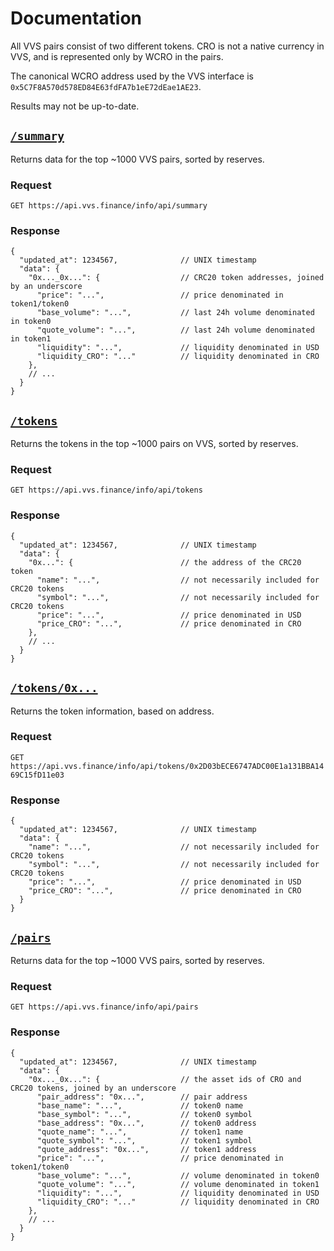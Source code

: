# Documentation

All VVS pairs consist of two different tokens. CRO is not a native currency in VVS, and is represented only by WCRO in the pairs. 

The canonical WCRO address used by the VVS interface is `0x5C7F8A570d578ED84E63fdFA7b1eE72dEae1AE23`.

Results may not be up-to-date.

## [`/summary`](https://api.vvs.finance/info/api/summary)

Returns data for the top ~1000 VVS pairs, sorted by reserves. 

### Request

`GET https://api.vvs.finance/info/api/summary`

### Response

```json5
{
  "updated_at": 1234567,              // UNIX timestamp
  "data": {
    "0x..._0x...": {                  // CRC20 token addresses, joined by an underscore
      "price": "...",                 // price denominated in token1/token0
      "base_volume": "...",           // last 24h volume denominated in token0
      "quote_volume": "...",          // last 24h volume denominated in token1
      "liquidity": "...",             // liquidity denominated in USD
      "liquidity_CRO": "..."          // liquidity denominated in CRO
    },
    // ...
  }
}
```

## [`/tokens`](https://api.vvs.finance/info/api/tokens)

Returns the tokens in the top ~1000 pairs on VVS, sorted by reserves.

### Request

`GET https://api.vvs.finance/info/api/tokens`

### Response

```json5
{
  "updated_at": 1234567,              // UNIX timestamp
  "data": {
    "0x...": {                        // the address of the CRC20 token
      "name": "...",                  // not necessarily included for CRC20 tokens
      "symbol": "...",                // not necessarily included for CRC20 tokens
      "price": "...",                 // price denominated in USD
      "price_CRO": "...",             // price denominated in CRO
    },
    // ...
  }
}
```

## [`/tokens/0x...`](https://api.vvs.finance/info/api/tokens/0x2D03bECE6747ADC00E1a131BBA1469C15fD11e03)

Returns the token information, based on address.

### Request

`GET https://api.vvs.finance/info/api/tokens/0x2D03bECE6747ADC00E1a131BBA1469C15fD11e03`

### Response

```json5
{
  "updated_at": 1234567,              // UNIX timestamp
  "data": {
    "name": "...",                    // not necessarily included for CRC20 tokens
    "symbol": "...",                  // not necessarily included for CRC20 tokens
    "price": "...",                   // price denominated in USD
    "price_CRO": "...",               // price denominated in CRO
  }
}
```

## [`/pairs`](https://api.vvs.finance/info/api/pairs)

Returns data for the top ~1000 VVS pairs, sorted by reserves.

### Request

`GET https://api.vvs.finance/info/api/pairs`

### Response

```json5
{
  "updated_at": 1234567,              // UNIX timestamp
  "data": {
    "0x..._0x...": {                  // the asset ids of CRO and CRC20 tokens, joined by an underscore
      "pair_address": "0x...",        // pair address
      "base_name": "...",             // token0 name
      "base_symbol": "...",           // token0 symbol
      "base_address": "0x...",        // token0 address
      "quote_name": "...",            // token1 name
      "quote_symbol": "...",          // token1 symbol
      "quote_address": "0x...",       // token1 address
      "price": "...",                 // price denominated in token1/token0
      "base_volume": "...",           // volume denominated in token0
      "quote_volume": "...",          // volume denominated in token1
      "liquidity": "...",             // liquidity denominated in USD
      "liquidity_CRO": "..."          // liquidity denominated in CRO
    },
    // ...
  }
}
```
